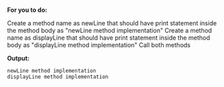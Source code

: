**For you to do:**

Create a method name as newLine that should have print statement inside the method body as "newLine method implementation"
Create a method name as displayLine that should have print statement inside the method body as "displayLine method implementation"
Call both methods

**Output:**

```
newLine method implementation
displayLine method implementation
```